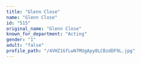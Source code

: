 ```yaml
---
title: "Glenn Close"
name: "Glenn Close"
id: "515"
original_name: "Glenn Close"
known_for_department: "Acting"
gender: "1"
adult: "false"
profile_path: "/4VHZ1GfLwN7MUgApy0LCBzdDF9L.jpg"
---
```

